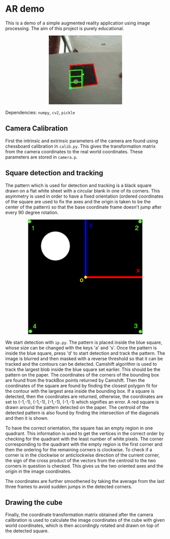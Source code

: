 # AR demo
This is a demo of a simple augmented reality application using image processing. The aim of this project is purely educational. 

<p align="center">
  <img src="./resources/ardemo.gif" alt="Demo"/>
</p>

Dependencies: `numpy`, `cv2`, `pickle`

## Camera Calibration
First the intrinsic and extrinsic parameters of the camera are found using chessboard calibration in `calib.py`. This gives the transformation matrix from the camera coordinates to the real world coordinates. These parameters are stored in `camera.p`.

## Square detection and tracking
The pattern which is used for detection and tracking is a black square drawn on a flat white sheet with a circular blank in one of its corners. This asymmetry is used in order to have a fixed orientation (ordered coordinates of the square are used to fix the axes and the origin is taken to be the center of the pattern) so that the base coordinate frame doesn't jump after every 90 degree rotation.

<p align="center">
  <img src="./resources/pattern.png" alt="Pattern"/>
</p>

We start detection with `ip.py`. The pattern is placed inside the blue square, whose size can be changed with the keys 'a' and 's'. Once the pattern is inside the blue square, press 'd' to start detection and track the pattern. The image is blurred and then masked with a reverse threshold so that it can be tracked and the contours can be detected. Camshift algorithm is used to track the largest blob inside the blue square set earlier. This should be the pattern on the paper. The coordinates of the corners of the bounding box are found from the trackBox points returned by Camshift. Then the coordinates of the square are found by finding the closest polygon fit for the contour with the largest area inside the bounding box. If a square is detected, then the coordinates are returned, otherwise, the coordinates are set to (-1,-1), (-1,-1), (-1,-1), (-1,-1) which signifies an error. A red square is drawn around the pattern detected on the paper. The centroid of the detected pattern is also found by finding the intersection of the diagonals and then it is shown.

To have the correct orientation, the square has an empty region in one quadrant. This information is used to get the vertices in the correct order by checking for the quadrant with the least number of white pixels. The corner corresponding to the quadrant with the empty region is the first corner and then the ordering for the remaining corners is clockwise. To check if a corner is in the clockwise or anticlockwise direction of the current corner, the sign of the cross product of the vectors from the centroid to the two corners in question is checked. This gives us the two oriented axes and the origin in the image coordinates.

The coordinates are further smoothened by taking the average from the last three frames to avoid sudden jumps in the detected corners. 

## Drawing the cube

Finally, the coordinate transformation matrix obtained after the camera calibration is used to calculate the image coordinates of the cube with given world coordinates, which is then accordingly rotated and drawn on top of the detected square.
